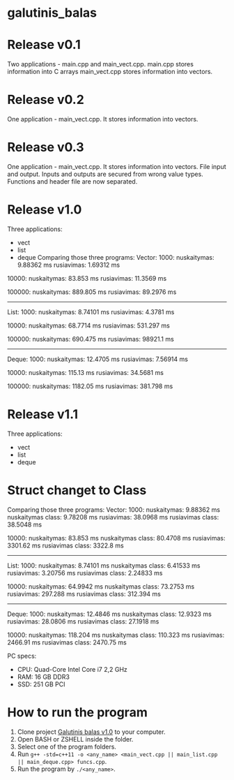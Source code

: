 # galutinis_balas

# Release v0.1
Two applications - main.cpp and main_vect.cpp.
main.cpp stores information into C arrays
main_vect.cpp stores information into vectors.

# Release v0.2
One application - main_vect.cpp.
It stores information into vectors.

# Release v0.3
One application - main_vect.cpp.
It stores information into vectors.
File input and output.
Inputs and outputs are secured from wrong value types.
Functions and header file are now separated.

# Release v1.0
Three applications:
- vect
- list
- deque
Comparing those three programs:
Vector:
1000:
nuskaitymas: 9.88362 ms
rusiavimas: 1.69312 ms

10000:
nuskaitymas: 83.853 ms
rusiavimas: 11.3569 ms

100000:
nuskaitymas: 889.805 ms
rusiavimas: 89.2976 ms

-----------------------------

List:
1000:
nuskaitymas: 8.74101 ms
rusiavimas: 4.3781 ms

10000:
nuskaitymas: 68.7714 ms
rusiavimas: 531.297 ms

100000:
nuskaitymas: 690.475 ms
rusiavimas: 98921.1 ms

-----------------------------

Deque:
1000:
nuskaitymas: 12.4705 ms
rusiavimas: 7.56914 ms

10000:
nuskaitymas: 115.13 ms
rusiavimas: 34.5681 ms

100000:
nuskaitymas: 1182.05 ms
rusiavimas: 381.798 ms

# Release v1.1
Three applications:
- vect
- list
- deque

# Struct changet to Class

Comparing those three programs:
Vector:
1000:
nuskaitymas: 9.88362 ms
nuskaitymas class: 9.78208 ms
rusiavimas: 38.0968 ms
rusiavimas class: 38.5048 ms

10000:
nuskaitymas: 83.853 ms
nuskaitymas class: 80.4708 ms
rusiavimas: 3301.62 ms
rusiavimas class: 3322.8 ms

-----------------------------

List:
1000:
nuskaitymas: 8.74101 ms
nuskaitymas class: 6.41533 ms
rusiavimas: 3.20756 ms
rusiavimas class: 2.24833 ms

10000:
nuskaitymas: 64.9942 ms
nuskaitymas class: 73.2753 ms
rusiavimas: 297.288 ms
rusiavimas class: 312.394 ms


-----------------------------

Deque:
1000:
nuskaitymas: 12.4846 ms
nuskaitymas class: 12.9323 ms
rusiavimas: 28.0806 ms
rusiavimas class: 27.1918 ms

10000:
nuskaitymas: 118.204 ms
nuskaitymas class: 110.323 ms
rusiavimas: 2466.91 ms
rusiavimas class: 2470.75 ms


PC specs:
- CPU: Quad-Core Intel Core i7 2,2 GHz
- RAM: 16 GB DDR3
- SSD: 251 GB PCI

# How to run the program
1. Clone project [Galutinis balas v1.0](https://github.com/krispis1/galutinis_balas_class/tree/v1.1) to your computer.
2. Open BASH or ZSHELL inside the folder.
3. Select one of the program folders.
4. Run `g++ -std=c++11 -o <any_name> <main_vect.cpp || main_list.cpp || main_deque.cpp> funcs.cpp`.
5. Run the program by `./<any_name>`.
